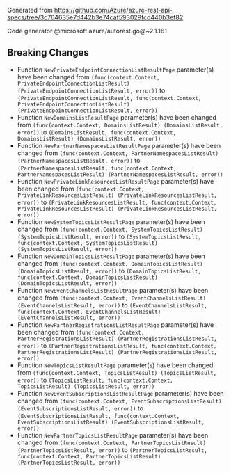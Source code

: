 Generated from https://github.com/Azure/azure-rest-api-specs/tree/3c764635e7d442b3e74caf593029fcd440b3ef82

Code generator @microsoft.azure/autorest.go@~2.1.161

## Breaking Changes

- Function `NewPrivateEndpointConnectionListResultPage` parameter(s) have been changed from `(func(context.Context, PrivateEndpointConnectionListResult) (PrivateEndpointConnectionListResult, error))` to `(PrivateEndpointConnectionListResult, func(context.Context, PrivateEndpointConnectionListResult) (PrivateEndpointConnectionListResult, error))`
- Function `NewDomainsListResultPage` parameter(s) have been changed from `(func(context.Context, DomainsListResult) (DomainsListResult, error))` to `(DomainsListResult, func(context.Context, DomainsListResult) (DomainsListResult, error))`
- Function `NewPartnerNamespacesListResultPage` parameter(s) have been changed from `(func(context.Context, PartnerNamespacesListResult) (PartnerNamespacesListResult, error))` to `(PartnerNamespacesListResult, func(context.Context, PartnerNamespacesListResult) (PartnerNamespacesListResult, error))`
- Function `NewPrivateLinkResourcesListResultPage` parameter(s) have been changed from `(func(context.Context, PrivateLinkResourcesListResult) (PrivateLinkResourcesListResult, error))` to `(PrivateLinkResourcesListResult, func(context.Context, PrivateLinkResourcesListResult) (PrivateLinkResourcesListResult, error))`
- Function `NewSystemTopicsListResultPage` parameter(s) have been changed from `(func(context.Context, SystemTopicsListResult) (SystemTopicsListResult, error))` to `(SystemTopicsListResult, func(context.Context, SystemTopicsListResult) (SystemTopicsListResult, error))`
- Function `NewDomainTopicsListResultPage` parameter(s) have been changed from `(func(context.Context, DomainTopicsListResult) (DomainTopicsListResult, error))` to `(DomainTopicsListResult, func(context.Context, DomainTopicsListResult) (DomainTopicsListResult, error))`
- Function `NewEventChannelsListResultPage` parameter(s) have been changed from `(func(context.Context, EventChannelsListResult) (EventChannelsListResult, error))` to `(EventChannelsListResult, func(context.Context, EventChannelsListResult) (EventChannelsListResult, error))`
- Function `NewPartnerRegistrationsListResultPage` parameter(s) have been changed from `(func(context.Context, PartnerRegistrationsListResult) (PartnerRegistrationsListResult, error))` to `(PartnerRegistrationsListResult, func(context.Context, PartnerRegistrationsListResult) (PartnerRegistrationsListResult, error))`
- Function `NewTopicsListResultPage` parameter(s) have been changed from `(func(context.Context, TopicsListResult) (TopicsListResult, error))` to `(TopicsListResult, func(context.Context, TopicsListResult) (TopicsListResult, error))`
- Function `NewEventSubscriptionsListResultPage` parameter(s) have been changed from `(func(context.Context, EventSubscriptionsListResult) (EventSubscriptionsListResult, error))` to `(EventSubscriptionsListResult, func(context.Context, EventSubscriptionsListResult) (EventSubscriptionsListResult, error))`
- Function `NewPartnerTopicsListResultPage` parameter(s) have been changed from `(func(context.Context, PartnerTopicsListResult) (PartnerTopicsListResult, error))` to `(PartnerTopicsListResult, func(context.Context, PartnerTopicsListResult) (PartnerTopicsListResult, error))`
